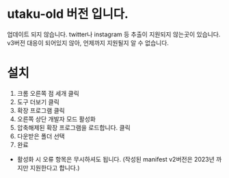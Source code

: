 # utaku-old 버전 입니다.

업데이트 되지 않습니다.
twitter나 instagram 등 추출이 지원되지 않는곳이 있습니다.
v3버전 대응이 되어있지 않아, 언제까지 지원될지 알 수 없습니다.

# 설치

1. 크롬 오른쪽 점 세개 클릭
2. 도구 더보기 클릭
3. 확장 프로그램 클릭
4. 오른쪽 상단 개발자 모드 활성화
5. 압축해제된 확장 프로그램을 로드합니다. 클릭
6. 다운받은 폴더 선택
7. 완료

- 활성화 시 오류 항목은 무시하셔도 됩니다. (작성된 manifest v2버전은 2023년 까지만 지원한다고 합니다.)
